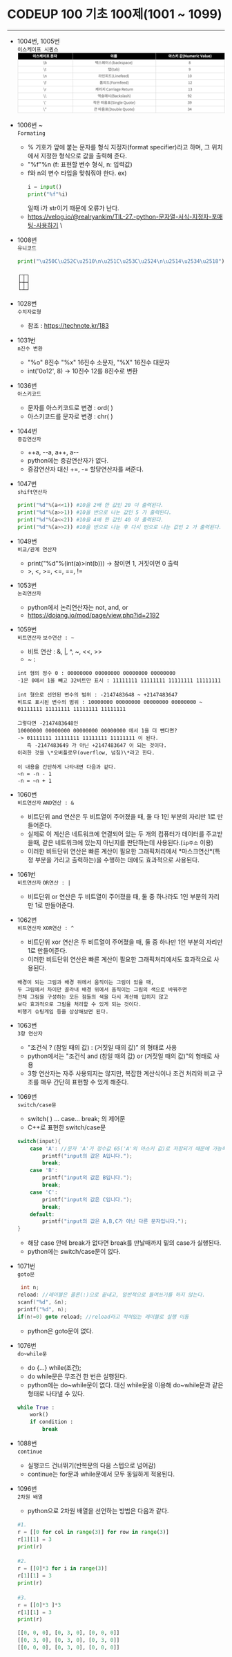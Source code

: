 # CODEUP 100 기초 100제(1001 ~ 1099)
------
- 1004번, 1005번<br>
    `이스케이프 시퀀스`
    <br>
    ![escape](./img/escape.png)

- 1006번 ~<br>
    `Formating`
    - % 기호가 앞에 붙는 문자를 형식 지정자(format specifier)라고 하며,
      그 위치에서 지정한 형식으로 값을 출력해 준다.
    - "%f"%n (f: 표현할 변수 형식, n: 입력값)
    - f와 n의 변수 타입을 맞춰줘야 한다.
        ex) 
        ```python
        i = input() 
        print("%f"%i)
        ```
        일때 i가 str이기 때문에 오류가 난다. 
    - <https://velog.io/@realryankim/TIL-27.-python-문자열-서식-지정자-포매팅-사용하기>
    \\<!--format형식 대신 (f'—-')을 썼는데 코드업 사이트에서 잘 작동이 안되는것 같다.-->

- 1008번<br>
    `유니코드`
    ```python
    print("\u250C\u252C\u2510\n\u251C\u253C\u2524\n\u2514\u2534\u2518")
    ```
    ┌┬┐<br>
    ├┼┤<br>
    └┴┘

- 1028번<br>
    `수치자료형`
    - 참조 : <https://technote.kr/183>

- 1031번<br>
    `n진수 변환`
    - "%o" 8진수
      "%x" 16진수 소문자, "%X" 16진수 대문자 
    - int('0o12', 8) → 10진수 12를 8진수로 변환
    
- 1036번<br>
    `아스키코드`
    - 문자를 아스키코드로 변경 : ord( )
    - 아스키코드를 문자로 변경 : chr( )

- 1044번<br>
    `증감연산자`
    - ++a, --a, a++, a-- 
    - python에는 증감연산자가 없다. 
    - 증감연산자 대신 +=, -= 할당연산자를 써준다.

- 1047번<br>
    `shift연산자`
    ```python
    print("%d"%(a<<1)) #10을 2배 한 값인 20 이 출력된다.
    print("%d"%(a>>1)) #10을 반으로 나눈 값인 5 가 출력된다.
    print("%d"%(a<<2)) #10을 4배 한 값인 40 이 출력된다.
    print("%d"%(a>>2)) #10을 반으로 나눈 후 다시 반으로 나눈 값인 2 가 출력된다.
    ```

- 1049번<br>
    `비교/관계 연산자`
    - print("%d"%(int(a)>int(b))) → 참이면 1, 거짓이면 0 출력
    - \>, <, >=, <=, ==, !=

- 1053번<br>
    `논리연산자`
    - python에서 논리연산자는 not, and, or
    - <https://dojang.io/mod/page/view.php?id=2192>

- 1059번<br>
    `비트연산자` `보수연산 : ~`
    - 비트 연산 : &, |, ^, ~, <<, >>
    - ~ :<br> 
    ```
    int 형의 정수 0 : 00000000 00000000 00000000 00000000
    -1은 0에서 1을 빼고 32비트만 표시 : 11111111 11111111 11111111 11111111 

    int 형으로 선언된 변수의 범위 : -2147483648 ~ +2147483647
    비트로 표시된 변수의 범위 : 10000000 00000000 00000000 00000000 ~ 01111111 11111111 11111111 11111111

    그렇다면 -2147483648인 
    10000000 00000000 00000000 00000000 에서 1을 더 뺀다면?
    -> 01111111 11111111 11111111 11111111 이 된다.
       즉 -2147483649 가 아닌 +2147483647 이 되는 것이다.
    이러한 것을 \*오버플로우(overflow, 넘침)\*라고 한다.

    이 내용을 간단하게 나타내면 다음과 같다.
    ~n = -n - 1
    -n = ~n + 1
    ```

- 1060번<br>
    `비트연산자` `AND연산 : &`
    - 비트단위 and 연산은 두 비트열이 주어졌을 때, 둘 다 1인 부분의 자리만 1로 만들어준다.
    - 실제로 이 계산은 네트워크에 연결되어 있는 두 개의 컴퓨터가 데이터를 주고받을때,
      같은 네트워크에 있는지 아닌지를 판단하는데 사용된다.(`ip주소` 이용)
    - 이러한 비트단위 연산은 빠른 계산이 필요한 그래픽처리에서
      \*마스크연산\*(특정 부분을 가리고 출력하는)을 수행하는 데에도 효과적으로 사용된다.
    
- 1061번<br>
    `비트연산자` `OR연산 : |`
    - 비트단위 or 연산은 두 비트열이 주어졌을 때, 둘 중 하나라도 1인 부분의 자리만 1로 만들어준다.

- 1062번<br>
    `비트연산자` `XOR연산 : ^`
    - 비트단위 xor 연산은 두 비트열이 주어졌을 때, 둘 중 하나만 1인 부분의 자리만 1로 만들어준다.
    - 이러한 비트단위 연산은 빠른 계산이 필요한 그래픽처리에서도 효과적으로 사용된다.
    ```
    배경이 되는 그림과 배경 위에서 움직이는 그림이 있을 때,
    두 그림에서 차이만 골라내 배경 위에서 움직이는 그림의 색으로 바꿔주면
    전체 그림을 구성하는 모든 점들의 색을 다시 계산해 입히지 않고
    보다 효과적으로 그림을 처리할 수 있게 되는 것이다.
    비행기 슈팅게임 등을 상상해보면 된다.
    ```
- 1063번<br>
    `3항 연산자`
    - "조건식 ? (참일 때의 값) : (거짓일 때의 값)” 의 형태로 사용
    - python에서는 "조건식 and (참일 때의 값) or (거짓일 때의 값)”의 형태로 사용
    - 3항 연산자는 자주 사용되지는 않지만, 
      복잡한 계산식이나 조건 처리와 비교 구조를 매우 간단히 표현할 수 있게 해준다.
- 1069번<br>
    `switch/case문`
    - switch( ) ... case... break; 의 제어문
    - C++로 표현한 switch/case문
    ```c++
    switch(input){
        case 'A': //문자 'A'가 정수값 65('A'의 아스키 값)로 저장되기 때문에 가능하다.
            printf("input의 값은 A입니다.");
            break;
        case 'B':
            printf("input의 값은 B입니다.");
            break;
        case 'C':
            printf("input의 값은 C입니다.");
            break;
        default:
            printf("input의 값은 A,B,C가 아닌 다른 문자입니다.");
    }
    ```
    - 해당 case 안에 break가 없다면 break를 만날때까지 밑의 case가 실행된다.
    - python에는 switch/case문이 없다.

- 1071번<br>
    `goto문`
    ```C++
     int n;
    reload: //레이블은 콜론(:)으로 끝내고, 일반적으로 들여쓰기를 하지 않는다.
    scanf("%d", &n);
    printf("%d", n);
    if(n!=0) goto reload; //reload라고 적혀있는 레이블로 실행 이동
    ```
    - python은 goto문이 없다.

- 1076번<br>
    `do~while문`
    - do {...} while(조건);
    - do while문은 무조건 한 번은 실행된다.
    - python에는 do~while문이 없다. 
      대신 while문을 이용해 do~while문과 같은 형태로 나타낼 수 있다.
    ```python
    while True :
        work()
        if condition :
            break
    ```

- 1088번<br>
    `continue`
    - 실행코드 건너뛰기(반복문의 다음 스텝으로 넘어감)
    - continue는 for문과 while문에서 모두 동일하게 적용된다.

- 1096번<br>
    `2차원 배열`<br>
    - python으로 2차원 배열을 선언하는 방법은 다음과 같다.
    ```python
    #1.
    r = [[0 for col in range(3)] for row in range(3)]
    r[1][1] = 3
    print(r)

    #2.
    r = [[0]*3 for i in range(3)]
    r[1][1] = 3
    print(r)

    #3.
    r = [[0]*3 ]*3
    r[1][1] = 3
    print(r)
    ```
    ```python
    [[0, 0, 0], [0, 3, 0], [0, 0, 0]]
    [[0, 3, 0], [0, 3, 0], [0, 3, 0]]
    [[0, 0, 0], [0, 3, 0], [0, 0, 0]]
    ```

